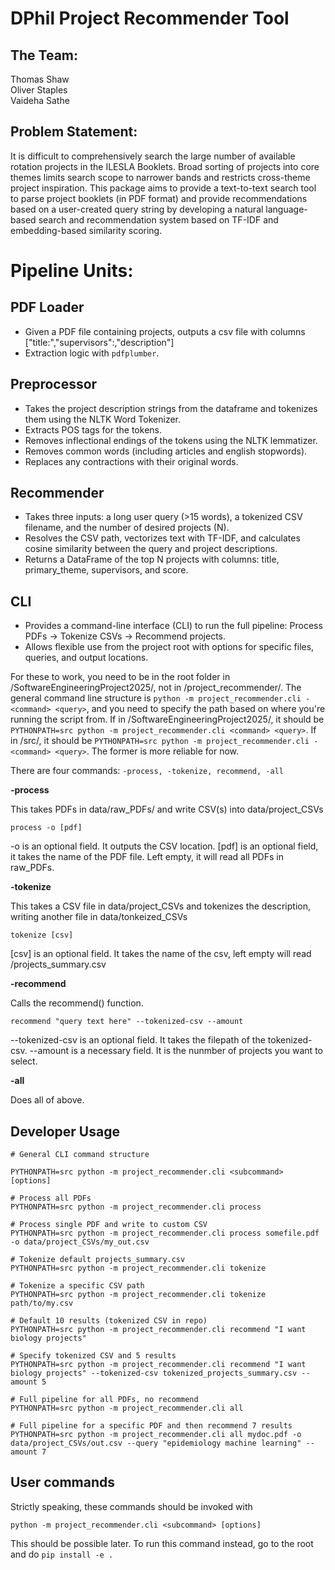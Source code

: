 # DPhil Project Recommender Tool 
## The Team:
Thomas Shaw\
Oliver Staples\
Vaideha Sathe

## Problem Statement:
It is difficult to comprehensively search the large number of available rotation projects in the ILESLA Booklets. Broad sorting of projects into core themes limits search scope to narrower bands and restricts cross-theme project inspiration. This package aims to provide a text-to-text search tool to parse project booklets (in PDF format) and provide recommendations based on a user-created query string by developing a natural language-based search and recommendation system based on TF-IDF and embedding-based similarity scoring.

# Pipeline Units:
## PDF Loader
* Given a PDF file containing projects, outputs a csv file with columns ["title:","supervisors":,"description"]
* Extraction logic with `pdfplumber`.

## Preprocessor
* Takes the project description strings from the dataframe and tokenizes them using the NLTK Word Tokenizer.
* Extracts POS tags for the tokens.
* Removes inflectional endings of the tokens using the NLTK lemmatizer.
* Removes common words (including articles and english stopwords).
* Replaces any contractions with their original words.

## Recommender
* Takes three inputs: a long user query (>15 words), a tokenized CSV filename, and the number of desired projects (N).
* Resolves the CSV path, vectorizes text with TF-IDF, and calculates cosine similarity between the query and project descriptions.
* Returns a DataFrame of the top N projects with columns: title, primary_theme, supervisors, and score.

## CLI
* Provides a command-line interface (CLI) to run the full pipeline: Process PDFs → Tokenize CSVs → Recommend projects.
* Allows flexible use from the project root with options for specific files, queries, and output locations.

For these to work, you need to be in the root folder in /SoftwareEngineeringProject2025/, not in /project_recommender/. The general command line structure is `python -m project_recommender.cli -<command> <query>`, and you need to specify the path based on where you're running the script from. If in /SoftwareEngineeringProject2025/, it should be `PYTHONPATH=src python -m project_recommender.cli <command> <query>`. If in /src/, it should be `PYTHONPATH=src python -m project_recommender.cli -<command> <query>`. The former is more reliable for now.


There are four commands: ```-process, -tokenize, recommend, -all```

**-process**

This takes PDFs in data/raw_PDFs/ and write CSV(s) into data/project_CSVs

```
process -o [pdf] 
```

-o is an optional field. It outputs the CSV location.
[pdf] is an optional field, it takes the name of the PDF file. Left empty, it will read all PDFs in raw_PDFs.

**-tokenize**

This takes a CSV file in data/project_CSVs and tokenizes the description, writing another file in data/tonkeized_CSVs

`tokenize [csv]`

[csv] is an optional field. It takes the name of the csv, left empty will read /projects_summary.csv

**-recommend**

Calls the recommend() function.

```recommend "query text here" --tokenized-csv --amount```

--tokenized-csv is an optional field. It takes the filepath of the tokenized-csv.
--amount is a necessary field. It is the nunmber of projects you want to select.

**-all**

Does all of above.

## Developer Usage

```
# General CLI command structure

PYTHONPATH=src python -m project_recommender.cli <subcommand> [options]
```

```
# Process all PDFs
PYTHONPATH=src python -m project_recommender.cli process

# Process single PDF and write to custom CSV
PYTHONPATH=src python -m project_recommender.cli process somefile.pdf -o data/project_CSVs/my_out.csv
```

```
# Tokenize default projects_summary.csv
PYTHONPATH=src python -m project_recommender.cli tokenize

# Tokenize a specific CSV path
PYTHONPATH=src python -m project_recommender.cli tokenize path/to/my.csv
```

```
# Default 10 results (tokenized CSV in repo)
PYTHONPATH=src python -m project_recommender.cli recommend "I want biology projects"

# Specify tokenized CSV and 5 results
PYTHONPATH=src python -m project_recommender.cli recommend "I want biology projects" --tokenized-csv tokenized_projects_summary.csv --amount 5
```

```
# Full pipeline for all PDFs, no recommend
PYTHONPATH=src python -m project_recommender.cli all

# Full pipeline for a specific PDF and then recommend 7 results
PYTHONPATH=src python -m project_recommender.cli all mydoc.pdf -o data/project_CSVs/out.csv --query "epidemiology machine learning" --amount 7
```
## User commands
Strictly speaking, these commands should be invoked with 

```
python -m project_recommender.cli <subcommand> [options]
```

This should be possible later.
To run this command instead, go to the root and do `pip install -e .`
